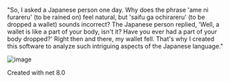 "So, I asked a Japanese person one day. Why does the phrase 'ame ni furareru' (to be rained on) feel natural, but 'saifu ga ochirareru' (to be dropped a wallet) sounds incorrect? The Japanese person replied, 'Well, a wallet is like a part of your body, isn't it? Have you ever had a part of your body dropped?' Right then and there, my wallet fell. That's why I created this software to analyze such intriguing aspects of the Japanese language."

![image](https://github.com/matahino/morphological-analysis/assets/96413690/b711e7bf-9656-467b-bb73-87d643a42923) <br>

Created with net 8.0<br>


